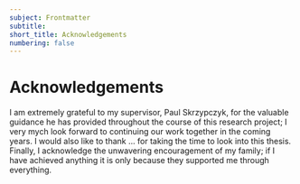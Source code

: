 ```yaml
---
subject: Frontmatter
subtitle:
short_title: Acknowledgements
numbering: false
---
```


# Acknowledgements

I am extremely grateful to my supervisor, Paul Skrzypczyk, for the valuable guidance he has provided throughout the course of this research project; I very mych look forward to continuing our work together in the coming years.
I would also like to thank ... for taking the time to look into this thesis.
Finally, I acknowledge the unwavering encouragement of my family; if I have achieved anything it is only because they supported me through everything.